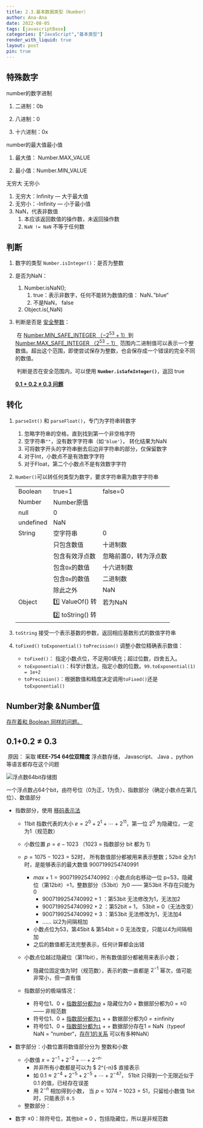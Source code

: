 ```yaml
---
title: 2.3.基本数据类型（Number）
author: Ana-Ana
date: 2022-08-05
tags: [javascriptBase]
categories: ["JavaScript","基本类型"]
render_with_liquid: true
layout: post
pin: true
---
```

## 特殊数字

number的数字进制

1. 二进制：0b

2. 八进制：0

3. 十六进制：0x

number的最大值最小值

1. 最大值： Number.MAX_VALUE

2. 最小值：Number.MIN_VALUE

无穷大 无穷小

1. 无穷大：Infinity — 大于最大值
2. 无穷小：-Infinity — 小于最小值
3. NaN，代表非数值 
   1. 本应该返回数值的操作数，未返回操作数
   2. `NaN != NaN` 不等于任何数

## 判断

1. 数字的类型 `Number.isInteger()`：是否为整数

2. 是否为NaN：

   1. Number.isNaN();
      1. true：表示非数字，任何不能转为数值的值： NaN、”blue“
      2. 不是NaN， false
   2. Object.is(,NaN)

3. 判断是否是 <u>安全整数</u>：

   ​	在 <u>Number.MIN_SAFE_INTEGER （$-2^{53}+1$）</u>到 <u>Number.MAX_SAFE_INTEGER （$2^{53}-1$）</u> 范围内二进制值可以表示一个整数值。超出这个范围，即使尝试保存为整数，也会保存成一个错误的完全不同的数值。

   ​	判断是否在安全范围内，可以使用 **`Number.isSafeInteger()`**，返回 true

   **[0.1 + 0.2 ≠ 0.3 问题](#numberSafePro)**

## 转化

1. `parseInt()` 和 `parseFloat()`，专门为字符串转数字

   1. 忽略字符串的空格，直到找到第一个非空格字符
   2. 空字符串`""`，没有数字字符串（如`'blue'`）， 转化结果为NaN
   3. 可将数字开头的字符串删去后边非字符串的部分，仅保留数字
   4. 对于Int，小数点不是有效数字字符
   5. 对于Float，第二个小数点不是有效数字字符

2. `Number()`可以转任何类型为数字，要求字符串需为数字字符串

   |           |                     |                       |
   | --------- | ------------------- | --------------------- |
   | Boolean   | true=1              | false=0               |
   | Number    | Number原值          |                       |
   | null      | 0                   |                       |
   | undefined | NaN                 |                       |
   | String    | 空字符串            | 0                     |
   |           | 只包含数值          | 十进制数              |
   |           | 包含有效浮点数      | 忽略前置0，转为浮点数 |
   |           | 包含`Ox`的数值      | 十六进制数            |
   |           | 包含`Ox`的数值      | 二进制数              |
   |           | 除此之外            | NaN                   |
   | Object    | :one: ValueOf() 转  | 若为NaN               |
   |           | :two: toString() 转 |                       |

3. `toString` 接受一个表示基数的参数，返回相应基数形式的数值字符串

4. `toFixed()` `toExponential()` `toPrecision()` 调整小数位精确表示数值：

   - `toFixed()`： 指定小数点位，不足用0填充；超过位数，四舍五入。
   - `toExponential()`：科学计数法，指定小数的位数。`99.toExponential(1) = 1e+2`
   - `toPrecision()`：根据数值和精度决定调用`toFixed()`还是 `toExponential()`

## Number对象 &Number值

​	<a href="../2.4.基本数据类型-Boolean/#boolean对象--boolean值">存在着和 Boolean 同样的问题。</a>

## 0.1+0.2 ≠ 0.3<span id="numberSafePro"></span>

​	原因： 采取 **IEEE-754 64位双精度** 浮点数存储， Javascript、 Java 、python等语言都存在这个问题

![浮点数64bit存储图](../assets/img/JavaScriptBase.assets/javascript_浮点数64bit存储图.png)

​	一个浮点数占64个bit，由符号位（0为正，1为负）、指数部分（确定小数点在第几位）、数值部分

- 指数部分，使用 <u>移码表示法</u>

  - 11bit 指数代表的大小 $e=2^0+2^1+\cdots+2^{11}$，第一位 $2^0$ 为隐藏位，一定为1（规范数）
  - 小数位置 $p = e -1023$ （1023 = 指数部分 bit 都为 1）
  - $p=1075-1023=52$时， 所有数值部分都被用来表示整数；52bit 全为1时，是能够表示的最大数值 9007199254740991

    - $max +1 = 9007199254740992$ : 小数点向右移动一位 p=53，隐藏位（第12bit）=1，整数部分（53bit）为0 —— 第53bit 不存在只能为0
      - $9007199254740992+1$ ：第53bit 无法修改为1，无法加2
      - $9007199254740992+2$ ：第52bit = 1， 53bit = 0（无法改变）
      - $9007199254740992+3$ ：第53bit 无法修改为1，无法加4
      - …… 以2为间隔相加
    - 小数点位为53，第45bit & 第54bit = 0 无法改变，只能以4为间隔相加
    - 之后的数值都无法完整表示，任何计算都会出错
  - 小数点位越过隐藏位（第11bit），所有数值部分都被用来表示小数；

    - 隐藏位固定值为1时（规范数），表示的数一直都是 $2^{-1}$ 幂次，值可能非常小，但一直有值
  - 指数部分的极端情况：
    - 符号位1、0  + <u>指数部分都为`0`</u> + 隐藏位为0 + 数据部分都为0 = ±0 —— 非规范数
    - 符号位1、0  + <u>指数部分都为`1`</u>  + + 数据部分都为0 = ±infinity
    - 符号位1、0  + <u>指数部分都为`1`</u>  + + 数据部分存在1 = NaN（typeof NaN = ”number“，<u>存在1的关系</u> 可以有多种NaN）

- 数字部分：小数位置将数值部分分为 整数和小数

  - 小数值 $x = 2^{-1} + 2^{-2} + \cdots + 2^{-n}$`
    - 并非所有小数都是可以为 $ 2^{-n}$ 直接表示
    - 如 $0.1 \approx 2^{-4} + 2^{-5} + 2^{-5} + \cdots + 2^{-47}$， 51bit 只得到一个无限近似于 0.1 的值，已经存在误差
    - 用 $2^{-n}$ 相加得到小数， 当 $p=1074 - 1023 = 51$，只留给小数值 1bit 时，只能表示 `0.5`
  - 整数部分：

- 数字 ±0：除符号位，其他bit = 0 ，包括隐藏位，所以是非规范数
